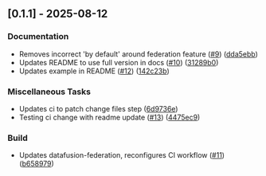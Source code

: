 ## [0.1.1] - 2025-08-12

### Documentation

- Removes incorrect 'by default' around federation feature ([#9](https://github.com/georgeleepatterson/clickhouse-datafusion/issues/9)) ([dda5ebb](https://github.com/georgeleepatterson/clickhouse-datafusion/commit/dda5ebb4bc4198b2053efcb95cc95351ddd5affc))
- Updates README to use full version in docs ([#10](https://github.com/georgeleepatterson/clickhouse-datafusion/issues/10)) ([31289b0](https://github.com/georgeleepatterson/clickhouse-datafusion/commit/31289b0e0b9954bdc4ce0886d502d4fbc25ad122))
- Updates example in README ([#12](https://github.com/georgeleepatterson/clickhouse-datafusion/issues/12)) ([142c23b](https://github.com/georgeleepatterson/clickhouse-datafusion/commit/142c23b8f9164c38f3dbbbe6f44706824d62c0af))

### Miscellaneous Tasks

- Updates ci to patch change files step ([6d9736e](https://github.com/georgeleepatterson/clickhouse-datafusion/commit/6d9736e500ad550ff1ade106f19038162acea0e9))
- Testing ci change with readme update ([#13](https://github.com/georgeleepatterson/clickhouse-datafusion/issues/13)) ([4475ec9](https://github.com/georgeleepatterson/clickhouse-datafusion/commit/4475ec9355a1a3c84af5b33bcc1d9cfa8c3b16c5))

### Build

- Updates datafusion-federation, reconfigures CI workflow ([#11](https://github.com/georgeleepatterson/clickhouse-datafusion/issues/11)) ([b658979](https://github.com/georgeleepatterson/clickhouse-datafusion/commit/b65897940a83a608c81995dfd72124420d65e87d))


